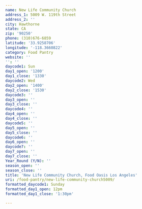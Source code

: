 ```yaml
---
name: New Life Community Church
address_1: 5009 W. 119th Street
address_2: ''
city: Hawthorne
state: CA
zip: '90250'
phone: (310)676-6859
latitude: '33.9258706'
longitude: '-118.3660822'
category: Food Pantry
website: ''
'': ''
daycode1: Sun
day1_open: '1200'
day1_close: '1330'
daycode2: Wed
day2_open: '1400'
day2_close: '1530'
daycode3: ''
day3_open: ''
day3_close: ''
daycode4: ''
day4_open: ''
day4_close: ''
daycode5: ''
day5_open: ''
day5_close: ''
daycode6: ''
day6_open: ''
daycode7: ''
day7_open: ''
day7_close: ''
Year_Round (Y/N): ''
season_open: ''
season_close: ''
title: 'New Life Community Church, Food Oasis Los Angeles'
uri: /food-pantry/new-life-community-church5009/
formatted_daycode1: Sunday
formatted_day1_open: 12pm
formatted_day1_close: '1:30pm'

---
```

